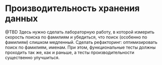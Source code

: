 # Производительность хранения данных

@TBD
Здесь нужно сделать лабораторную работу, в которой измерить скорость поиска по фамилиям и убедиться, что поиск (особенно по фамилиям) слишком медленный.
Сделать рефакторинг: оптимизировать поиск по фамилиям, именам. При этом, функциональные тесты должны проходить так же, как и раньше, а тесты производительности существенно улучшиться.
